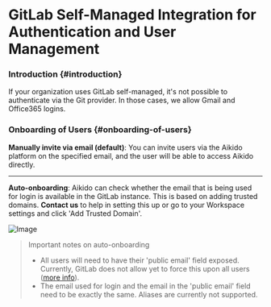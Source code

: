 # GitLab Self-Managed Integration for Authentication and User Management

### Introduction {#introduction}

If your organization uses GitLab self-managed, it's not possible to authenticate via the Git provider. In those cases, we allow Gmail and Office365 logins.

### Onboarding of Users {#onboarding-of-users}

**Manually invite via email (default)**: You can invite users via the Aikido platform on the specified email, and the user will be able to access Aikido directly.

---

**Auto-onboarding**: Aikido can check whether the email that is being used for login is available in the GitLab instance. This is based on adding trusted domains. **Contact us** to help in setting this up or go to your Workspace settings and click 'Add Trusted Domain'.

![Image](https://ucarecdn.com/d7cc579b-0475-45a3-9120-f05797054408/)

> ​Important notes on auto-onboarding
>
> - All users will need to have their 'public email' field exposed. Currently, GitLab does not allow yet to force this upon all users ([more info](https://gitlab.com/gitlab-org/gitlab/-/issues/9828)).
> - The email used for login and the email in the 'public email' field need to be exactly the same. Aliases are currently not supported.